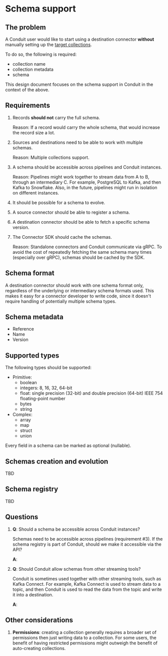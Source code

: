 # Schema support

## The problem

A Conduit user would like to start using a destination connector **without**
manually setting up
the [target collections](https://conduit.io/docs/introduction/vocabulary).

To do so, the following is required:

* collection name
* collection metadata
* schema

This design document focuses on the schema support in Conduit in the context of
the above.

## Requirements

1. Records **should not** carry the full schema. 

   Reason: If a record would carry the whole schema, that would increase the
   record size a lot.
2. Sources and destinations need to be able to work with multiple schemas.
   
   Reason: Multiple collections support.
3. A schema should be accessible across pipelines and Conduit instances.

   Reason: Pipelines might work together to stream data from A to B, through an
   intermediary C. For example, PostgreSQL to Kafka, and then Kafka to
   Snowflake. Also, in the future, pipelines might run in isolation on different
   instances.
4. It should be possible for a schema to evolve.
5. A source connector should be able to register a schema.
6. A destination connector should be able to fetch a specific schema version.
7. The Connector SDK should cache the schemas.

   Reason: Standalone connectors and Conduit communicate via gRPC. To avoid the
   cost of repeatedly fetching the same schema many times (especially over
   gRPC), schemas should be cached by the SDK.

## Schema format

A destination connector should work with one schema format only, regardless of
the underlying or intermediary schema formats used. This makes it easy for a
connector developer to write code, since it doesn't require handling of
potentially multiple schema types.

## Schema metadata

* Reference
* Name
* Version

## Supported types

The following types should be supported:
* Primitive:
  * boolean
  * integers: 8, 16, 32, 64-bit 
  * float: single precision (32-bit) and double precision (64-bit) IEEE 754 floating-point number
  * bytes
  * string
* Complex:
  * array
  * map
  * struct
  * union

Every field in a schema can be marked as optional (nullable).

## Schemas creation and evolution

TBD

## Schema registry

TBD

## Questions

1. **Q**: Should a schema be accessible across Conduit instances?

   Schemas need to be accessible across pipelines (requirement #3). If the
   schema registry is part of Conduit, should we make it accessible via the API?
   
   **A**:
2. **Q**: Should Conduit allow schemas from other streaming tools?

   Conduit is sometimes used together with other streaming tools, such as Kafka
   Connect. For example, Kafka Connect is used to stream data to a topic, and
   then Conduit is used to read the data from the topic and write it into a
   destination.

   **A**:

## Other considerations

1. **Permissions**: creating a collection generally requires a broader set of
   permissions then just writing data to a collection. For some users, the
   benefit of having restricted permissions might outweigh the benefit of
   auto-creating collections.